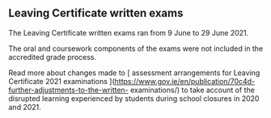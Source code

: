 ##  Leaving Certificate written exams

The Leaving Certificate written exams ran from 9 June to 29 June 2021.

The oral and coursework components of the exams were not included in the
accredited grade process.

Read more about changes made to [ assessment arrangements for Leaving
Certificate 2021 examinations
](https://www.gov.ie/en/publication/70c4d-further-adjustments-to-the-written-
examinations/) to take account of the disrupted learning experienced by
students during school closures in 2020 and 2021.
